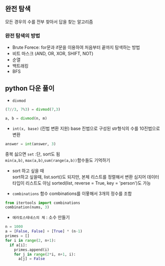 ## 완전 탐색

모든 경우의 수를 전부 찾아서 답을 찾는 알고리즘

### 완전 탐색의 방법
- Brute Forece: for문과 if문을 이용하여 처음부터 끝까지 탐색하는 방법
- 비트 마스크 (AND, OR, XOR, SHIFT, NOT)
- 순열
- 백트래킹
- BFS

## python 다운 풀이
- ```divmod```
```python
(7//3, 7%3) = divmod(7,3)

a, b = divmod(n, m)
```
- ```int(x, base)``` (진법 변환 지원)
base 진법으로 구성된 str형식의 수를 10진법으로 변환
```python
answer = int(answer, 3)
```

중복 싫으면 ```set``` :단, sort도 됨  
```min(a,b)```, ```max(a,b)```,```sum(range(a,b))```함수들도 기억하기

- sort 하고 싶을 때  
sort하고 싶을때, list.sort()도 되지만, 본체 리스트를 정렬해서 변환 심지어 데이터타입이 리스트도 아님 sorted(list, reverse = True, key = 'person')도 가능  

- ```combinations``` 함수
combinations를 이욯해서 3개의 정수를 조합
```python
from itertools import combinations
combination(nums, 3)
```

- ```에라토스테네스의 체``` : 소수 만들기
```python
n = 1000
a = [False, False] + [True] * (n-1)
primes = []
for i in range(2, n+1):
  if a[i]:
    primes.append(i)
    for j in range(2*i, n+1, i):
      a[j] = False
```
